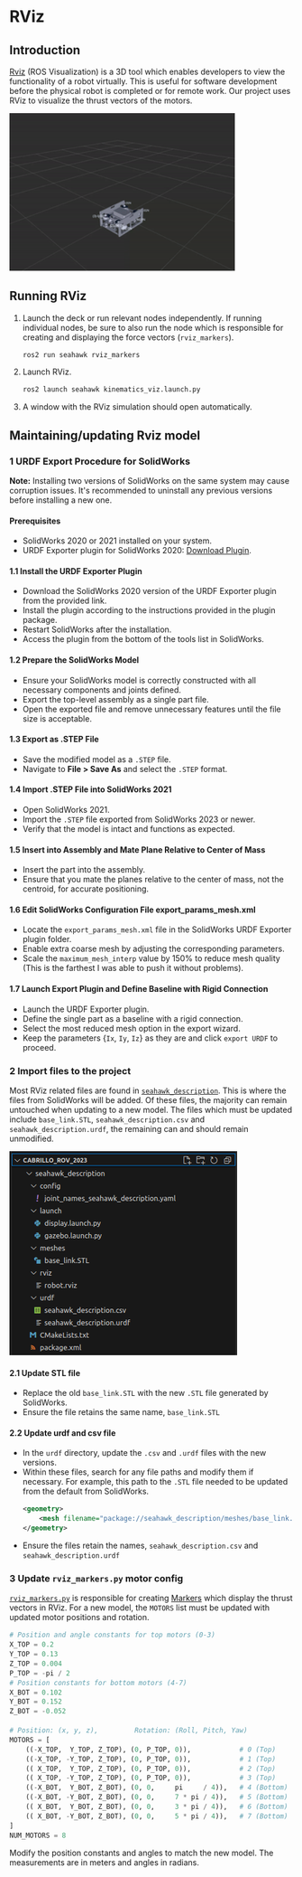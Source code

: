# RViz

## Introduction
[Rviz](http://wiki.ros.org/rviz) (ROS Visualization) is a 3D tool which enables developers to view the functionality of a robot virtually. This is useful for software development before the physical robot is completed or for remote work. Our project uses RViz to visualize the thrust vectors of the motors.

<img src="img/rviz.gif" width="400">

## Running RViz
1. Launch the deck or run relevant nodes independently. If running individual nodes, be sure to also run the node which is responsible for creating and displaying the force vectors (`rviz_markers`).
    ```sh
    ros2 run seahawk rviz_markers
    ```
2. Launch RViz.
    ```sh
    ros2 launch seahawk kinematics_viz.launch.py
    ```
3. A window with the RViz simulation should open automatically.

## Maintaining/updating Rviz model

### 1 URDF Export Procedure for SolidWorks
**Note:** Installing two versions of SolidWorks on the same system may cause corruption issues. It's recommended to uninstall any previous versions before installing a new one.

#### Prerequisites
- SolidWorks 2020 or 2021 installed on your system.
- URDF Exporter plugin for SolidWorks 2020: [Download Plugin](https://github.com/ros/solidworks_urdf_exporter/releases/tag/1.6.0).

#### 1.1 Install the URDF Exporter Plugin

- Download the SolidWorks 2020 version of the URDF Exporter plugin from the provided link.
- Install the plugin according to the instructions provided in the plugin package.
- Restart SolidWorks after the installation.
- Access the plugin from the bottom of the tools list in SolidWorks.

#### 1.2 Prepare the SolidWorks Model

- Ensure your SolidWorks model is correctly constructed with all necessary components and joints defined.
- Export the top-level assembly as a single part file.
- Open the exported file and remove unnecessary features until the file size is acceptable.

#### 1.3 Export as .STEP File

- Save the modified model as a `.STEP` file.
- Navigate to **File > Save As** and select the `.STEP` format.

#### 1.4 Import .STEP File into SolidWorks 2021

- Open SolidWorks 2021.
- Import the `.STEP` file exported from SolidWorks 2023 or newer.
- Verify that the model is intact and functions as expected.

#### 1.5 Insert into Assembly and Mate Plane Relative to Center of Mass

- Insert the part into the assembly.
- Ensure that you mate the planes relative to the center of mass, not the centroid, for accurate positioning.

#### 1.6 Edit SolidWorks Configuration File export_params_mesh.xml

- Locate the `export_params_mesh.xml` file in the SolidWorks URDF Exporter plugin folder.
- Enable extra coarse mesh by adjusting the corresponding parameters.
- Scale the `maximum_mesh_interp` value by 150% to reduce mesh quality (This is the farthest I was able to push it without problems).

#### 1.7 Launch Export Plugin and Define Baseline with Rigid Connection

- Launch the URDF Exporter plugin.
- Define the single part as a baseline with a rigid connection.
- Select the most reduced mesh option in the export wizard.
- Keep the parameters {`Ix`, `Iy`, `Iz`} as they are and click `export URDF` to proceed.

### 2 Import files to the project
Most RViz related files are found in [`seahawk_description`](https://github.com/CabrilloRoboticsClub/cabrillo_rov_2023/tree/main/src/seahawk_description). This is where the files from SolidWorks will be added. Of these files, the majority can remain untouched when updating to a new model. The files which must be updated include `base_link.STL`, `seahawk_description.csv` and `seahawk_description.urdf`, the remaining can and should remain unmodified.

![seahawk_description directory](img/seahawk_description_directory.png)

#### 2.1 Update STL file
- Replace the old `base_link.STL` with the new `.STL` file generated by SolidWorks. 
- Ensure the file retains the same name, `base_link.STL`
#### 2.2 Update urdf and csv file
- In the `urdf` directory, update the `.csv` and `.urdf` files with the new versions. 
- Within these files, search for any file paths and modify them if necessary. For example, this path to the `.STL` file needed to be updated from the default from SolidWorks.
    ```xml
    <geometry>
        <mesh filename="package://seahawk_description/meshes/base_link.STL" />
    </geometry>
    ```
- Ensure the files retain the names, `seahawk_description.csv` and `seahawk_description.urdf`

### 3 Update `rviz_markers.py` motor config
[`rviz_markers.py`](https://github.com/CabrilloRoboticsClub/cabrillo_rov_2023/blob/main/src/seahawk/seahawk_deck/rviz_markers.py) is responsible for creating [Markers](http://wiki.ros.org/rviz/DisplayTypes/Marker) which display the thrust vectors in RViz. For a new model, the `MOTORS` list must be updated with updated motor positions and rotation.
```py
# Position and angle constants for top motors (0-3)
X_TOP = 0.2
Y_TOP = 0.13
Z_TOP = 0.004
P_TOP = -pi / 2
# Position constants for bottom motors (4-7)
X_BOT = 0.102
Y_BOT = 0.152
Z_BOT = -0.052

# Position: (x, y, z),         Rotation: (Roll, Pitch, Yaw)
MOTORS = [
    ((-X_TOP,  Y_TOP, Z_TOP), (0, P_TOP, 0)),            # 0 (Top)
    ((-X_TOP, -Y_TOP, Z_TOP), (0, P_TOP, 0)),            # 1 (Top)
    (( X_TOP,  Y_TOP, Z_TOP), (0, P_TOP, 0)),            # 2 (Top)
    (( X_TOP, -Y_TOP, Z_TOP), (0, P_TOP, 0)),            # 3 (Top)
    ((-X_BOT,  Y_BOT, Z_BOT), (0, 0,     pi     / 4)),   # 4 (Bottom)
    ((-X_BOT, -Y_BOT, Z_BOT), (0, 0,     7 * pi / 4)),   # 5 (Bottom)
    (( X_BOT,  Y_BOT, Z_BOT), (0, 0,     3 * pi / 4)),   # 6 (Bottom)
    (( X_BOT, -Y_BOT, Z_BOT), (0, 0,     5 * pi / 4)),   # 7 (Bottom)    
]
NUM_MOTORS = 8
```
Modify the position constants and angles to match the new model. The measurements are in meters and angles in radians.
